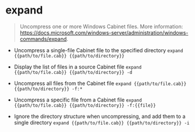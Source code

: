 # expand
> Uncompress one or more Windows Cabinet files.
> More information: <https://docs.microsoft.com/windows-server/administration/windows-commands/expand>.

- Uncompress a single-file Cabinet file to the specified directory
`expand {{path/to/file.cab}} {{path/to/directory}}`

- Display the list of files in a source Cabinet file
`expand {{path/to/file.cab}} {{path/to/directory}} -d`

- Uncompress all files from the Cabinet file
`expand {{path/to/file.cab}} {{path/to/directory}} -f:*`

- Uncompress a specific file from a Cabinet file
`expand {{path/to/file.cab}} {{path/to/directory}} -f:{{file}}`

- Ignore the directory structure when uncompressing, and add them to a single directory
`expand {{path/to/file.cab}} {{path/to/directory}} -i`
